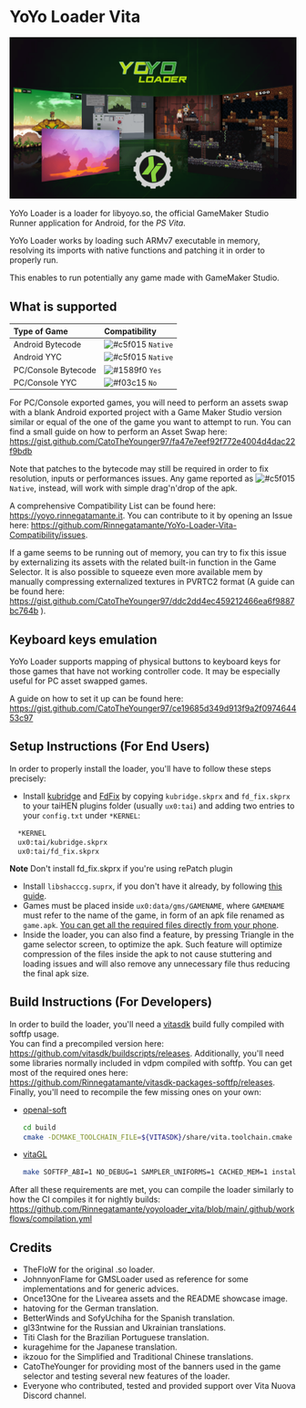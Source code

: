 # YoYo Loader Vita

<p align="center"><img src="./screenshots/game.png"></p>

YoYo Loader is a loader for libyoyo.so, the official GameMaker Studio Runner application for Android, for the *PS Vita*.

YoYo Loader works by loading such ARMv7 executable in memory, resolving its imports with native functions and patching it in order to properly run.

This enables to run potentially any game made with GameMaker Studio.

## What is supported

| Type of Game         | Compatibility                                                            |
| :------------------- |:------------------------------------------------------------------------ |
| Android Bytecode     | ![#c5f015](https://via.placeholder.com/15/c5f015/000000?text=+) `Native` |
| Android YYC          | ![#c5f015](https://via.placeholder.com/15/c5f015/000000?text=+) `Native` |
| PC/Console Bytecode  | ![#1589f0](https://via.placeholder.com/15/1589f0/000000?text=+) `Yes`    |
| PC/Console YYC       | ![#f03c15](https://via.placeholder.com/15/f03c15/000000?text=+) `No`     |

For PC/Console exported games, you will need to perform an assets swap with a blank Android exported project with a Game Maker Studio version similar or equal of the one of the game you want to attempt to run. You can find a small guide on how to perform an Asset Swap here: https://gist.github.com/CatoTheYounger97/fa47e7eef92f772e4004d4dac22f9bdb

Note that patches to the bytecode may still be required in order to fix resolution, inputs or performances issues. Any game reported as ![#c5f015](https://via.placeholder.com/15/c5f015/000000?text=+) `Native`, instead, will work with simple drag'n'drop of the apk.

A comprehensive Compatibility List can be found here: https://yoyo.rinnegatamante.it. You can contribute to it by opening an Issue here: https://github.com/Rinnegatamante/YoYo-Loader-Vita-Compatibility/issues.

If a game seems to be running out of memory, you can try to fix this issue by externalizing its assets with the related built-in function in the Game Selector. It is also possible to squeeze even more available mem by manually compressing externalized textures in PVRTC2 format (A guide can be found here: https://gist.github.com/CatoTheYounger97/ddc2dd4ec459212466ea6f9887bc764b ).

## Keyboard keys emulation

YoYo Loader supports mapping of physical buttons to keyboard keys for those games that have not working controller code. It may be especially useful for PC asset swapped games.

A guide on how to set it up can be found here: https://gist.github.com/CatoTheYounger97/ce19685d349d913f9a2f097464453c97

## Setup Instructions (For End Users)

In order to properly install the loader, you'll have to follow these steps precisely:

- Install [kubridge](https://github.com/TheOfficialFloW/kubridge/releases/) and [FdFix](https://github.com/TheOfficialFloW/FdFix/releases/) by copying `kubridge.skprx` and `fd_fix.skprx` to your taiHEN plugins folder (usually `ux0:tai`) and adding two entries to your `config.txt` under `*KERNEL`:
  
```
  *KERNEL
  ux0:tai/kubridge.skprx
  ux0:tai/fd_fix.skprx
```

**Note** Don't install fd_fix.skprx if you're using rePatch plugin

- Install `libshacccg.suprx`, if you don't have it already, by following [this guide](https://samilops2.gitbook.io/vita-troubleshooting-guide/shader-compiler/extract-libshacccg.suprx).
- Games must be placed inside `ux0:data/gms/GAMENAME`, where `GAMENAME` must refer to the name of the game, in form of an apk file renamed as `game.apk`. [You can get all the required files directly from your phone](https://stackoverflow.com/questions/11012976/how-do-i-get-the-apk-of-an-installed-app-without-root-access).
- Inside the loader, you can also find a feature, by pressing Triangle in the game selector screen, to optimize the apk. Such feature will optimize compression of the files inside the apk to not cause stuttering and loading issues and will also remove any unnecessary file thus reducing the final apk size.

## Build Instructions (For Developers)

In order to build the loader, you'll need a [vitasdk](https://github.com/vitasdk) build fully compiled with softfp usage.  
You can find a precompiled version here: https://github.com/vitasdk/buildscripts/releases.
Additionally, you'll need some libraries normally included in vdpm compiled with softfp. You can get most of the required ones here: https://github.com/Rinnegatamante/vitasdk-packages-softfp/releases.
Finally, you'll need to recompile the few missing ones on your own:

- [openal-soft](https://github.com/Rinnegatamante/openal-soft/tree/vgl)

    ```bash
    cd build
    cmake -DCMAKE_TOOLCHAIN_FILE=${VITASDK}/share/vita.toolchain.cmake -DCMAKE_BUILD_TYPE=Release -DCMAKE_C_FLAGS=-mfloat-abi=softfp .. && make install
    ```

- [vitaGL](https://github.com/Rinnegatamante/vitaGL)

    ````bash
    make SOFTFP_ABI=1 NO_DEBUG=1 SAMPLER_UNIFORMS=1 CACHED_MEM=1 install
    ````

After all these requirements are met, you can compile the loader similarly to how the CI compiles it for nightly builds: https://github.com/Rinnegatamante/yoyoloader_vita/blob/main/.github/workflows/compilation.yml

## Credits

- TheFloW for the original .so loader.
- JohnnyonFlame for GMSLoader used as reference for some implementations and for generic advices.
- Once13One for the Livearea assets and the README showcase image.
- hatoving for the German translation.
- BetterWinds and SofyUchiha for the Spanish translation.
- gl33ntwine for the Russian and Ukrainian translations.
- Titi Clash for the Brazilian Portuguese translation.
- kuragehime for the Japanese translation.
- ikzouo for the Simplified and Traditional Chinese translations.
- CatoTheYounger for providing most of the banners used in the game selector and testing several new features of the loader.
- Everyone who contributed, tested and provided support over Vita Nuova Discord channel.
